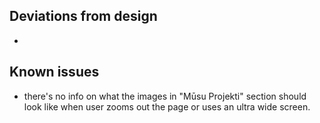 ## Deviations from design
  - 

## Known issues 
  - there's no info on what the images in "Mūsu Projekti" section should look like when user zooms out the page or uses an ultra wide screen.